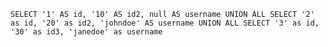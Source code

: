 ```datum
SELECT '1' AS id, '10' AS id2, null AS username UNION ALL SELECT '2' as id, '20' as id2, 'johndoe' AS username UNION ALL SELECT '3' as id, '30' as id3, 'janedoe' as username
```

<DataTable data={datum}>
	<Column id=username />
	<Column id=id linkLabel=username contentType=link />
	<Column id=id2 linkLabel="see more ->" contentType=link />
</DataTable>
